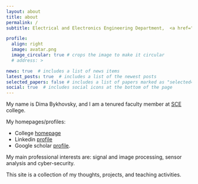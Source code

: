 ```yaml
---
layout: about
title: about
permalink: /
subtitle: Electrical and Electronics Engineering Department,  <a href="https://en.sce.ac.il/">SCE</a>

profile:
  align: right
  image: avatar.png
  image_circular: true # crops the image to make it circular
  # address: >

news: true  # includes a list of news items
latest_posts: true  # includes a list of the newest posts
selected_papers: false # includes a list of papers marked as "selected={true}"
social: true  # includes social icons at the bottom of the page
---
```


My name is Dima Bykhovsky, and I am a tenured faculty member at [SCE](https://www.sce.ac.il/) college.

My homepages/profiles:
* College [homepage](https://en.sce.ac.il/faculty/bykhovsky)
* Linkedin [profile](https://www.linkedin.com/in/dimabykhov)
* Google scholar [profile](https://scholar.google.co.il/citations?user=CnXQntIAAAAJ).

My main professional interests are: 
signal and image processing, sensor analysis and cyber-security.

This site is a collection of my thoughts, projects, and teaching activities.